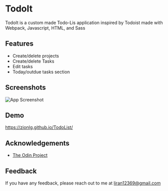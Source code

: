 
# TodoIt

TodoIt is a custom made Todo-Lis application inspired by Todoist made with Webpack, Javascript, HTML, and Sass


## Features

- Create/delete projects
- Create/delete Tasks
- Edit tasks
- Today/outdue tasks section


## Screenshots

![App Screenshot](https://user-images.githubusercontent.com/36079911/185747621-b5e93b80-fc14-498e-b394-2b9b8cff7131.png)


## Demo

https://zionlg.github.io/TodoList/


## Acknowledgements

 - [The Odin Project](https://www.theodinproject.com/)

## Feedback

If you have any feedback, please reach out to me at liran12369@gmail.com

